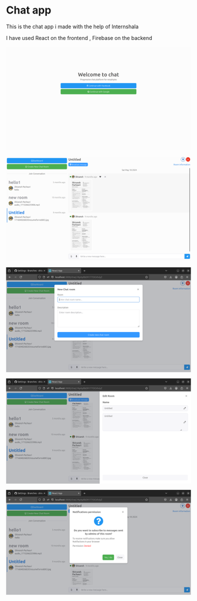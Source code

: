 # Chat app

This is the chat app i made with the help of Internshala

I have used React on the frontend ,
Firebase on the backend

![Alt text](./Loginpage.png)

![Alt text](./Chatroom.png)

![Alt text](./Newchatroom.png)

![Alt text](./Newroom.png)

![Alt text](./Notificationroom.png)

